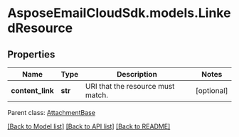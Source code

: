 # AsposeEmailCloudSdk.models.LinkedResource
## Properties
Name | Type | Description | Notes
------------ | ------------- | ------------- | -------------
**content_link** | **str** | URI that the resource must match.              | [optional] 

 Parent class: [AttachmentBase](AttachmentBase.md)

[[Back to Model list]](README.md#documentation-for-models) [[Back to API list]](README.md#documentation-for-api-endpoints) [[Back to README]](README.md)


